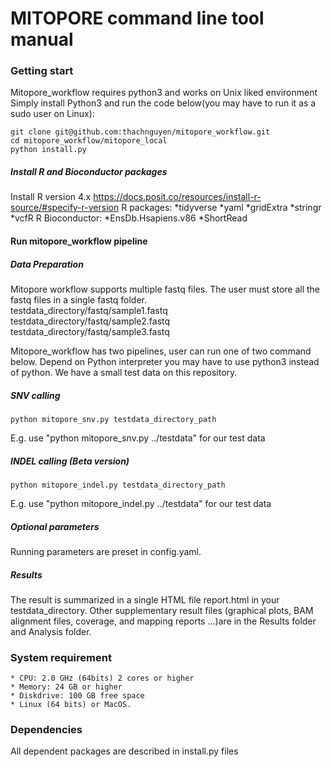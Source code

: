 # MITOPORE command line tool manual

### Getting start
Mitopore_workflow requires python3 and works on Unix liked environment
Simply install Python3 and run the code below(you may have to run it as a sudo user on Linux):
```console
git clone git@github.com:thachnguyen/mitopore_workflow.git
cd mitopore_workflow/mitopore_local
python install.py
```
##### Install R and Bioconductor packages
Install R version 4.x
https://docs.posit.co/resources/install-r-source/#specify-r-version
R packages:
*tidyverse
*yaml
*gridExtra
*stringr
*vcfR
R Bioconductor:
*EnsDb.Hsapiens.v86
*ShortRead

#### Run mitopore_workflow pipeline
##### Data Preparation
Mitopore workflow supports multiple fastq files. The user must store all the fastq files in a single fastq folder.<br>
testdata_directory/fastq/sample1.fastq<br>
testdata_directory/fastq/sample2.fastq<br>
testdata_directory/fastq/sample3.fastq<br>

Mitopore_workflow has two pipelines, user can run one of two command below. Depend on Python interpreter you may have to use python3 instead of python. We have a small test data on this repository.


##### SNV calling
```console
python mitopore_snv.py testdata_directory_path 
```
E.g. use "python mitopore_snv.py ../testdata" for our test data

##### INDEL calling (Beta version)
```console
python mitopore_indel.py testdata_directory_path 
```
E.g. use "python mitopore_indel.py ../testdata" for our test data
##### Optional parameters
Running parameters are preset in config.yaml. 
##### Results
The result is summarized in a single HTML file report.html in your testdata_directory. Other supplementary result files (graphical plots, BAM alignment files, coverage, and mapping reports ...)are in the Results folder and Analysis folder.


### System requirement
    * CPU: 2.0 GHz (64bits) 2 cores or higher
    * Memory: 24 GB or higher
    * Diskdrive: 100 GB free space 
    * Linux (64 bits) or MacOS.
### Dependencies
All dependent packages are described in install.py files